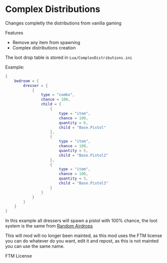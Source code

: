 # Complex Distributions
Changes completly the distributions from vanilla gaming

Features
- Remove any item from spawning
- Complex distributions creation

The loot drop table is stored in ``Lua/ComplexDistributions.ini``

Example:
```lua
{
    bedroom = {
        dresser = {
            {
                type = "combo",
                chance = 100,
                child = {
                    {
                        type = "item",
                        chance = 100,
                        quantity = 6,
                        child = "Base.Pistol"
                    },
                    {
                        type = "item",
                        chance = 100,
                        quantity = 5,
                        child = "Base.Pistol2"
                    },
                    {
                        type = "item",
                        chance = 100,
                        quantity = 3,
                        child = "Base.Pistol3"
                    }
                }
            }
        }
    }
}
```
In this example all dressers will spawn a pistol with 100% chance, the loot system is the same from [Random Airdrops](https://github.com/LeandroTheDev/random_airdrops) 

This will mod will no longer been mainted, as this mod uses the FTM license you can do whatever do you want, edit it and repost, as this is not mainted you can use the same name.

FTM License
